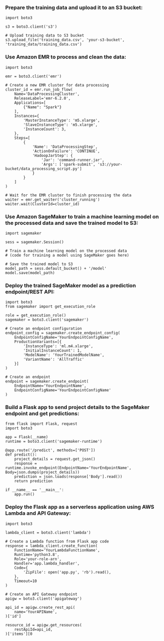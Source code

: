 ### Prepare the training data and upload it to an S3 bucket:

```
import boto3

s3 = boto3.client('s3')

# Upload training data to S3 bucket
s3.upload_file('training_data.csv', 'your-s3-bucket', 'training_data/training_data.csv')
```

### Use Amazon EMR to process and clean the data:

```
import boto3

emr = boto3.client('emr')

# Create a new EMR cluster for data processing
cluster_id = emr.run_job_flow(
    Name='DataProcessingCluster',
    ReleaseLabel='emr-6.2.0',
    Applications=[
        {"Name": "Spark"}
    ],
    Instances={
        'MasterInstanceType': 'm5.xlarge',
        'SlaveInstanceType': 'm5.xlarge',
        'InstanceCount': 3,
    },
    Steps=[
        {
            'Name': 'DataProcessingStep',
            'ActionOnFailure': 'CONTINUE',
            'HadoopJarStep': {
                'Jar': 'command-runner.jar',
                'Args': ['spark-submit', 's3://your-bucket/data_processing_script.py']
            }
        }
    ]
)

# Wait for the EMR cluster to finish processing the data
waiter = emr.get_waiter('cluster_running')
waiter.wait(ClusterId=cluster_id)
```

### Use Amazon SageMaker to train a machine learning model on the processed data and save the trained model to S3:

```
import sagemaker

sess = sagemaker.Session()

# Train a machine learning model on the processed data
# (code for training a model using SageMaker goes here)

# Save the trained model to S3
model_path = sess.default_bucket() + '/model'
model.save(model_path)
```

### Deploy the trained SageMaker model as a prediction endpoint/REST API:

```
import boto3
from sagemaker import get_execution_role

role = get_execution_role()
sagemaker = boto3.client('sagemaker')

# Create an endpoint configuration
endpoint_config = sagemaker.create_endpoint_config(
    EndpointConfigName='YourEndpointConfigName',
    ProductionVariants=[{
        'InstanceType': 'ml.m4.xlarge',
        'InitialInstanceCount': 1,
        'ModelName': 'YourTrainedModelName',
        'VariantName': 'AllTraffic'
    }]
)

# Create an endpoint
endpoint = sagemaker.create_endpoint(
    EndpointName='YourEndpointName',
    EndpointConfigName='YourEndpointConfigName'
)

```

### Build a Flask app to send project details to the SageMaker endpoint and get predictions:

```
from flask import Flask, request
import boto3

app = Flask(__name)
runtime = boto3.client('sagemaker-runtime')

@app.route('/predict', methods=['POST'])
def predict():
    project_details = request.get_json()
    response = runtime.invoke_endpoint(EndpointName='YourEndpointName', Body=json.dumps(project_details))
    prediction = json.loads(response['Body'].read())
    return prediction

if __name__ == '__main__':
    app.run()
```

### Deploy the Flask app as a serverless application using AWS Lambda and API Gateway:

```
import boto3

lambda_client = boto3.client('lambda')

# Create a Lambda function from Flask app code
response = lambda_client.create_function(
    FunctionName='YourLambdaFunctionName',
    Runtime='python3.8',
    Role='your-role-arn',
    Handler='app.lambda_handler',
    Code={
        'ZipFile': open('app.py', 'rb').read(),
    },
    Timeout=10
)

# Create an API Gateway endpoint
apigw = boto3.client('apigateway')

api_id = apigw.create_rest_api(
    name='YourAPIName',
)['id']

resource_id = apigw.get_resources(
    restApiId=api_id,
)['items'][0
```
